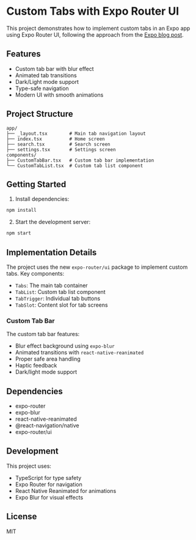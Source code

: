 # Custom Tabs with Expo Router UI

This project demonstrates how to implement custom tabs in an Expo app using Expo Router UI, following the approach from the [Expo blog post](https://expo.dev/blog/how-to-build-custom-tabs-with-expo-router-ui).

## Features

- Custom tab bar with blur effect
- Animated tab transitions
- Dark/Light mode support
- Type-safe navigation
- Modern UI with smooth animations

## Project Structure

```
app/
├── _layout.tsx        # Main tab navigation layout
├── index.tsx          # Home screen
├── search.tsx         # Search screen
├── settings.tsx       # Settings screen
components/
├── CustomTabBar.tsx   # Custom tab bar implementation
└── CustomTabList.tsx  # Custom tab list component
```

## Getting Started

1. Install dependencies:
```bash
npm install
```

2. Start the development server:
```bash
npm start
```

## Implementation Details

The project uses the new `expo-router/ui` package to implement custom tabs. Key components:

- `Tabs`: The main tab container
- `TabList`: Custom tab list component
- `TabTrigger`: Individual tab buttons
- `TabSlot`: Content slot for tab screens

### Custom Tab Bar

The custom tab bar features:
- Blur effect background using `expo-blur`
- Animated transitions with `react-native-reanimated`
- Proper safe area handling
- Haptic feedback
- Dark/light mode support

## Dependencies

- expo-router
- expo-blur
- react-native-reanimated
- @react-navigation/native
- expo-router/ui

## Development

This project uses:
- TypeScript for type safety
- Expo Router for navigation
- React Native Reanimated for animations
- Expo Blur for visual effects

## License

MIT
